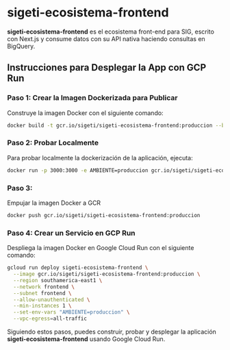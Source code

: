 # sigeti-ecosistema-frontend

**sigeti-ecosistema-frontend** es el ecosistema front-end para SIG, escrito con Next.js y consume datos con su API nativa haciendo consultas en BigQuery.

## Instrucciones para Desplegar la App con GCP Run

### Paso 1: Crear la Imagen Dockerizada para Publicar

Construye la imagen Docker con el siguiente comando:

```sh
docker build -t gcr.io/sigeti/sigeti-ecosistema-frontend:produccion --build-arg AMBIENTE=produccion .
```

### Paso 2: Probar Localmente

Para probar localmente la dockerización de la aplicación, ejecuta:

```sh
docker run -p 3000:3000 -e AMBIENTE=produccion gcr.io/sigeti/sigeti-ecosistema-frontend:produccion
```

### Paso 3: 

Empujar la imagen Docker a GCR

```sh
docker push gcr.io/sigeti/sigeti-ecosistema-frontend:produccion
```

### Paso 4: Crear un Servicio en GCP Run

Despliega la imagen Docker en Google Cloud Run con el siguiente comando:

```sh
gcloud run deploy sigeti-ecosistema-frontend \
  --image gcr.io/sigeti/sigeti-ecosistema-frontend:produccion \
  --region southamerica-east1 \
  --network frontend \
  --subnet frontend \
  --allow-unauthenticated \
  --min-instances 1 \
  --set-env-vars "AMBIENTE=produccion" \
  --vpc-egress=all-traffic
```

Siguiendo estos pasos, puedes construir, probar y desplegar la aplicación **sigeti-ecosistema-frontend** usando Google Cloud Run.